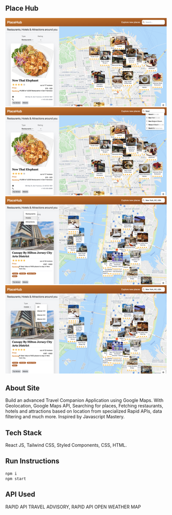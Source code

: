 ## Place Hub

<img src="src/images/img-1.png" heigth="600" width="700"  />

<img src="src/images/img-2.png" heigth="600" width="700"  />

<img src="src/images/img-3.png" heigth="600" width="700"  />

<img src="src/images/img-4.png" heigth="600" width="700"  />


## About Site

Build an advanced Travel Companion Application using Google Maps. With Geolocation, Google Maps API, Searching for places, Fetching restaurants, hotels and attractions based on location from specialized Rapid APIs, data filtering and much more. Inspired by Javascript Mastery.

## Tech Stack

React JS, Tailwind CSS, Styled Components, CSS, HTML.

## Run Instructions

```
npm i 
npm start
```

## API Used
RAPID API TRAVEL ADVISORY, RAPID API OPEN WEATHER MAP
